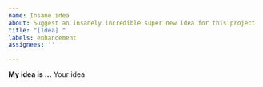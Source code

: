 ```yaml
---
name: Insane idea
about: Suggest an insanely incredible super new idea for this project
title: "[Idea] "
labels: enhancement
assignees: ''

---
```


**My idea is ...**
Your idea
